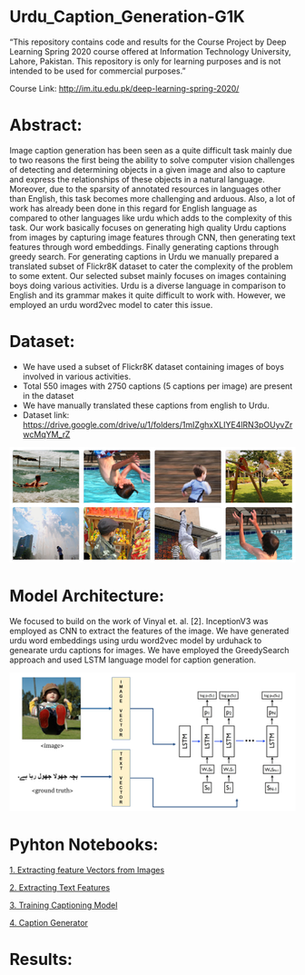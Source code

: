 # Urdu_Caption_Generation-G1K
“This repository contains code and results for the Course Project by Deep Learning Spring 2020 course offered at Information Technology University, Lahore, Pakistan. This repository is only for learning purposes and is not intended to be used for commercial purposes.”

Course Link: http://im.itu.edu.pk/deep-learning-spring-2020/

# Abstract:
Image caption generation has been seen as a quite difficult task mainly due to two reasons the first being the ability to solve computer vision challenges of detecting and determining objects in a given image and also to capture and express the relationships of these objects in a natural language. Moreover, due to the sparsity of annotated resources in languages other than English, this task becomes more challenging and arduous. Also, a lot of work has already been done in this regard for English language as compared to other languages like urdu which adds to the complexity of this task. Our work basically focuses on generating high quality Urdu captions from images by capturing image features through CNN, then generating text features through word embeddings. Finally generating captions through greedy search. For generating captions in Urdu we manually prepared a translated subset of Flickr8K dataset to cater the complexity of the problem to some extent. Our selected subset mainly focuses on images containing boys doing various activities. Urdu is a diverse language in comparison to English and its grammar makes it quite difficult to work with. However, we employed an urdu word2vec model to cater this issue. 

# Dataset:
* We have used a subset of Flickr8K dataset containing images of boys involved in various activities.
* Total 550 images with 2750 captions (5 captions per image) are present in the dataset
* We have manually translated these captions from english to Urdu.
* Dataset link: https://drive.google.com/drive/u/1/folders/1mIZghxXLIYE4lRN3pOUyvZrwcMqYM_rZ

![dataset](https://github.com/msds19012/Urdu_Caption_Generation-G1K/blob/master/images/dataset.PNG)

# Model Architecture:

We focused to build on the work of Vinyal et. al. [2]. InceptionV3 was employed as CNN to extract the features of the image. We have generated urdu word embeddings using urdu word2vec model by urduhack to genearate urdu captions for images. We have employed the GreedySearch approach and used LSTM language model for caption generation.  

![Flow diagram](https://github.com/msds19012/Urdu_Caption_Generation-G1K/blob/master/images/model.png)

# Pyhton Notebooks:

[1. Extracting feature Vectors from Images](https://github.com/msds19012/Urdu_Caption_Generation-G1K/blob/master/notebooks/1.Extracting%20feature%20Vectors%20from%20Images.ipynb)  

[2. Extracting Text Features](https://github.com/msds19012/Urdu_Caption_Generation-G1K/blob/master/notebooks/2.%20Extracting%20Text%20Features.ipynb)  

[3. Training Captioning Model](https://github.com/msds19012/Urdu_Caption_Generation-G1K/blob/master/notebooks/3.%20Training%20Captioning%20Model.ipynb)  

[4. Caption Generator](https://github.com/msds19012/Urdu_Caption_Generation-G1K/blob/master/notebooks/4.%20Caption%20Generator%20.ipynb)

# Results:

